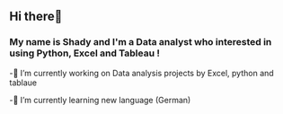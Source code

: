 ## Hi there👋
### My name is Shady and I'm a Data analyst who interested in using Python, Excel and Tableau !

-🔭 I’m currently working on Data analysis projects by Excel, python and tablaue

-🌱 I’m currently learning new language (German) 
<!--
**not-shady-aly/not-shady-aly** is a ✨ _special_ ✨ repository because its `README.md` (this file) appears on your GitHub profile.

Here are some ideas to get you started:

-->
